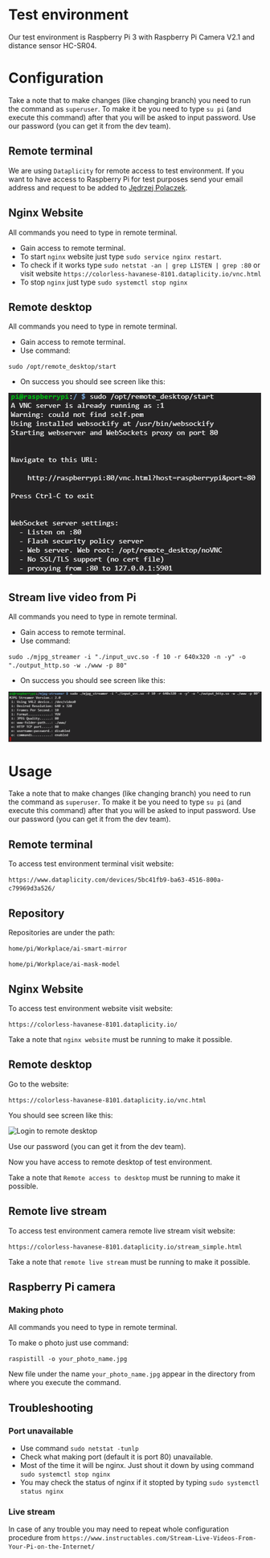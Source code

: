 # Test environment 
Our test environment is Raspberry Pi 3 with Raspberry Pi Camera V2.1 and distance sensor HC-SR04.

# Configuration
Take a note that to make changes (like changing branch) you need to run the command as `superuser`.
To make it be you need to type `su pi` (and execute this command) after that you will be asked to input password.
Use our password (you can get it from the dev team).

## Remote terminal
We are using `Dataplicity` for remote access to test environment.
If you want to have access to Raspberry Pi for test purposes send your email address and request to be added to [Jędrzej Polaczek](https://github.com/jedrzejpolaczek).

## Nginx Website
All commands you need to type in remote terminal.
* Gain access to remote terminal.
* To start `nginx` website just type `sudo service nginx restart`.
* To check if it works type `sudo netstat -an | grep LISTEN | grep :80` or visit website `https://colorless-havanese-8101.dataplicity.io/vnc.html`
* To stop `nginx` just type `sudo systemctl stop nginx`

## Remote desktop
All commands you need to type in remote terminal.
* Gain access to remote terminal.
* Use command: 

`sudo /opt/remote_desktop/start`

* On success you should see screen like this:
    
![Success start remote desktop](/doc/images/success_run_remote_desktop.png)

## Stream live video from Pi
All commands you need to type in remote terminal.
* Gain access to remote terminal.
* Use command:

`sudo ./mjpg_streamer -i "./input_uvc.so -f 10 -r 640x320 -n -y" -o "./output_http.so -w ./www -p 80"`

* On success you should see screen like this:
    
![Success start live stream](/doc/images/success_run_live_stream.png) 




# Usage
Take a note that to make changes (like changing branch) you need to run the command as `superuser`.
To make it be you need to type `su pi` (and execute this command) after that you will be asked to input password.
Use our password (you can get it from the dev team).

## Remote terminal
To access test environment terminal visit website: 

`https://www.dataplicity.com/devices/5bc41fb9-ba63-4516-800a-c79969d3a526/`

## Repository
Repositories are under the path: 

`home/pi/Workplace/ai-smart-mirror` 

`home/pi/Workplace/ai-mask-model` 

## Nginx Website
To access test environment website visit website: 

```https://colorless-havanese-8101.dataplicity.io/```

Take a note that `nginx website` must be running to make it possible.

## Remote desktop
Go to the website: 

`https://colorless-havanese-8101.dataplicity.io/vnc.html`

You should see screen like this:
    
![Login to remote desktop](/doc/images/login_remote_desktop.png)

Use our password (you can get it from the dev team). 

Now you have access to remote desktop of test environment.

Take a note that `Remote access to desktop` must be running to make it possible.

## Remote live stream
To access test environment camera remote live stream visit website: 

```https://colorless-havanese-8101.dataplicity.io/stream_simple.html```

Take a note that `remote live stream` must be running to make it possible.

## Raspberry Pi camera
### Making photo
All commands you need to type in remote terminal.

To make o photo just use command:

`raspistill -o your_photo_name.jpg`

New file under the name `your_photo_name.jpg` appear in the directory from where you execute the command.


## Troubleshooting
### Port unavailable
* Use command `sudo netstat -tunlp`
* Check what making port (default it is port 80) unavailable.
* Most of the time it will be nginx. Just shout it down by using command `sudo systemctl stop nginx`
* You may check the status of nginx if it stopted by typing `sudo systemctl status nginx`

### Live stream
In case of any trouble you may need to repeat whole configuration procedure from `https://www.instructables.com/Stream-Live-Videos-From-Your-Pi-on-the-Internet/`